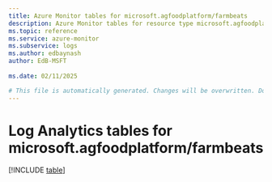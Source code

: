 ```yaml
---
title: Azure Monitor tables for microsoft.agfoodplatform/farmbeats
description: Azure Monitor tables for resource type microsoft.agfoodplatform/farmbeats
ms.topic: reference
ms.service: azure-monitor
ms.subservice: logs
ms.author: edbaynash
author: EdB-MSFT
   
ms.date: 02/11/2025

# This file is automatically generated. Changes will be overwritten. Do not change this file directly.
---
```


# Log Analytics tables for microsoft.agfoodplatform/farmbeats  

[!INCLUDE [table](~/reusable-content/ce-skilling/azure/includes/azure-monitor/reference/tables/microsoft-agfoodplatform_farmbeats-include.md)]

